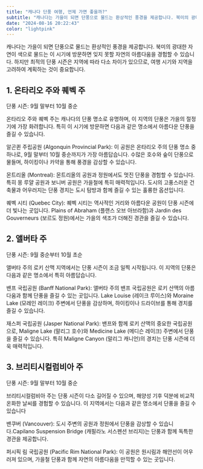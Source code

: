 ```yaml
---
title: "캐나다 단풍 여행, 언제 가면 좋을까?"
subtitle: "캐나다는 가을이 되면 단풍으로 물드는 환상적인 풍경을 제공합니다. 북미의 광대한 자연이 색으로 물드는 이 시기에 방문하면 잊지 못할 자연의 아름다움을 경험할 수 있습니다. 하지만 최적의 단풍 시즌은 지역에 따라 다소 차이가 있으므로, 여행 시기와 지역을 고려하여 계획하는 것이 중요합니다."
date: "2024-08-16 20:22:43"
color: "lightpink"
---
```




<p>캐나다는 가을이 되면 단풍으로 물드는 환상적인 풍경을 제공합니다. 북미의 광대한 자연이 색으로 물드는 이 시기에 방문하면 잊지 못할 자연의 아름다움을 경험할 수 있습니다. 하지만 최적의 단풍 시즌은 지역에 따라 다소 차이가 있으므로, 여행 시기와 지역을 고려하여 계획하는 것이 중요합니다.</p>

<h2><b>1. 온타리오 주와 퀘벡 주</b></h2>
<p>단풍 시즌: 9월 말부터 10월 중순</p>
<p>온타리오 주와 퀘벡 주는 캐나다의 단풍 명소로 유명하며, 이 지역의 단풍은 가을의 절정기에 가장 화려합니다. 특히 이 시기에 방문하면 다음과 같은 명소에서 아름다운 단풍을 즐길 수 있습니다.</p>

<p>알곤퀸 주립공원 (Algonquin Provincial Park): 이 공원은 온타리오 주의 단풍 명소 중 하나로, 9월 말부터 10월 중순까지가 가장 아름답습니다. 수많은 호수와 숲이 단풍으로 물들며, 하이킹이나 카약을 통해 풍경을 감상할 수 있습니다.</p>

<p>몬트리올 (Montreal): 몬트리올의 공원과 정원에서도 멋진 단풍을 경험할 수 있습니다. 특히 몽 루얄 공원과 보니버 공원은 가을철에 특히 매력적입니다. 도시의 고풍스러운 건축물과 어우러지는 단풍 경치는 도시 탐방과 함께 즐길 수 있는 훌륭한 옵션입니다.</p>

<p>퀘벡 시티 (Quebec City): 퀘벡 시티는 역사적인 거리와 아름다운 공원이 단풍 시즌에 더 빛나는 곳입니다. Plains of Abraham (플랜스 오브 아브라함)과 Jardin des Gouverneurs (보르도 정원)에서는 가을의 색조가 더해진 경관을 즐길 수 있습니다.</p>

<h2><b>2. 앨버타 주</b></h2>
<p>단풍 시즌: 9월 중순부터 10월 초순</p>
<p>앨버타 주의 로키 산맥 지역에서는 단풍 시즌이 조금 일찍 시작됩니다. 이 지역의 단풍은 다음과 같은 명소에서 특히 아름답습니다.</p>

<p>밴프 국립공원 (Banff National Park): 앨버타 주의 밴프 국립공원은 로키 산맥의 아름다움과 함께 단풍을 즐길 수 있는 곳입니다. Lake Louise (레이크 루이스)와 Moraine Lake (모레인 레이크) 주변에서 단풍을 감상하며, 하이킹이나 드라이브를 통해 경치를 즐길 수 있습니다.</p>

<p>재스퍼 국립공원 (Jasper National Park): 밴프와 함께 로키 산맥의 중요한 국립공원으로, Maligne Lake (말리그 호수)와 Medicine Lake (메디슨 레이크) 주변에서 단풍을 즐길 수 있습니다. 특히 Maligne Canyon (말리그 캐니언)의 경치는 단풍 시즌에 더욱 매력적입니다.</p>

<h2><b>3. 브리티시컬럼비아 주</b></h2>
<p>단풍 시즌: 9월 말부터 10월 중순</p>
<p>브리티시컬럼비아 주는 단풍 시즌이 다소 길어질 수 있으며, 해양성 기후 덕분에 비교적 온화한 날씨를 경험할 수 있습니다. 이 지역에서는 다음과 같은 명소에서 단풍을 즐길 수 있습니다</p>

<p>밴쿠버 (Vancouver): 도시 주변의 공원과 정원에서 단풍을 감상할 수 있습니다.Capilano Suspension Bridge (캐필라노 서스펜션 브리지)는 단풍과 함께 독특한 경관을 제공합니다.</p>

<p>퍼시픽 림 국립공원 (Pacific Rim National Park): 이 공원은 원시림과 해안선이 어우러져 있으며, 가을철 단풍과 함께 자연의 아름다움을 만끽할 수 있는 곳입니다.</p>
